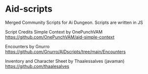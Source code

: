 # Aid-scripts

Merged Community Scripts for Ai Dungeon. 
Scripts are written in JS

Script Credits
Simple Context by OnePunchVAM
https://github.com/OnePunchVAM/aid-simple-context

Encounters by Gnurro
https://github.com/Gnurro/AIDscripts/tree/main/Encounters

Inventory and Character Sheet by Thaalessalves (javaman)
https://github.com/thaalesalves
